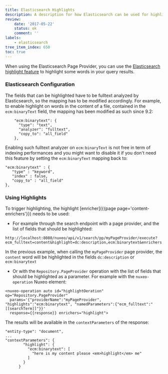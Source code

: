 ```yaml
---
title: Elasticsearch Highlights
description: A description for how Elasticsearch can be used for highlights.
review:
    date: '2017-05-22'
    status: ok
    comment: ''
labels:
    - elasticsearch
tree_item_index: 650
toc: true
---
```


When using the Elasticsearch Page Provider, you can use the [Elasticsearch highlight feature](https://www.elastic.co/guide/en/elasticsearch/reference/2.4/search-request-highlighting.html) to highlight some words in your query results.

### Elasticsearch Configuration

The fields that can be highlighted have to be fulltext analyzed by Elasticsearch, so the mapping has to be modified accordingly. For example, to enable highlight on words in the content of a file, contained in the `ecm:binaryText` field, the mapping has been modified as such since 9.2:

```
    "ecm:binarytext": {
      "type": "text",
      "analyzer": "fulltext",
      "copy_to": "all_field"
    },
```

Enabling such fulltext analyzer on `ecm:binaryText` is not free in term of indexing performances and you might want to disable it if you don't need this feature by setting the `ecm:binaryText` mapping back to:

```
"ecm:binarytext" : {
   "type" : "keyword",
   "index" : false,
   "copy_to" : "all_field"
},
```

### Using Highlights

To trigger highlighting, the highlight [enricher]({{page page='content-enrichers'}}) needs to be used:

- For example through the search endpoint with a page provider, and the list of fields that should be highlighted:

```
http://localhost:8080/nuxeo/api/v1/search/pp/myPageProvider/execute?ecm_fulltext=content&highlight=dc:description,ecm:binarytext&enrichers.document=highlight
```

In the previous example, when calling the `myPageProvider` page provider, the `content` word will be highlighted in the fields `dc:description` or `ecm:binarytext`

- Or with the `Repository.PageProvider` operation with the list of fields that should be highlighted as a parameter. For example with the `nuxeo-operation` Nuxeo element:

```
<nuxeo-operation auto id="highlightOeration" op="Repository.PageProvider"
  params='{"providerName":"myPageProvider", "highlights":"ecm:binarytext", "namedParameters":{"ecm_fulltext":"[[searchTerm]]"}}'
  response={{response}} enrichers="highlight">
```

The results will be available in the `contextParameters` of the response:

```
"entity-type": "document",
...
"contextParameters": {
        "highlight": {
          "ecm:binarytext": [
            "here is my content please <em>highlight</em> me"
          ]
        }
      }
```
